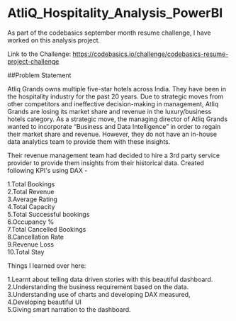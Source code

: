 # AtliQ_Hospitality_Analysis_PowerBI
As part of the codebasics september month resume challenge, I have worked on this analysis project.

Link to the Challenge: https://codebasics.io/challenge/codebasics-resume-project-challenge

##Problem Statement

Atliq Grands owns multiple five-star hotels across India. They have been in the hospitality industry for the past 20 years. Due to strategic moves from other competitors and ineffective decision-making in management, Atliq Grands are losing its market share and revenue in the luxury/business hotels category. As a strategic move, the managing director of Atliq Grands wanted to incorporate “Business and Data Intelligence” in order to regain their market share and revenue. However, they do not have an in-house data analytics team to provide them with these insights.

Their revenue management team had decided to hire a 3rd party service provider to provide them insights from their historical data.
Created following KPI's using DAX -

1.Total Bookings  
2.Total Revenue  
3.Average Rating  
4.Total Capacity  
5.Total Successful bookings  
6.Occupancy %  
7.Total Cancelled Bookings  
8.Cancellation Rate   
9.Revenue Loss  
10.Total Stay  

Things I learned over here:  

1.Learnt about telling data driven stories with this beautiful dashboard.  
2.Understanding the business requirement based on the data.  
3.Understanding use of charts and developing DAX measured,  
4.Developing beautiful UI  
5.Giving smart narration to the dashboard.  
